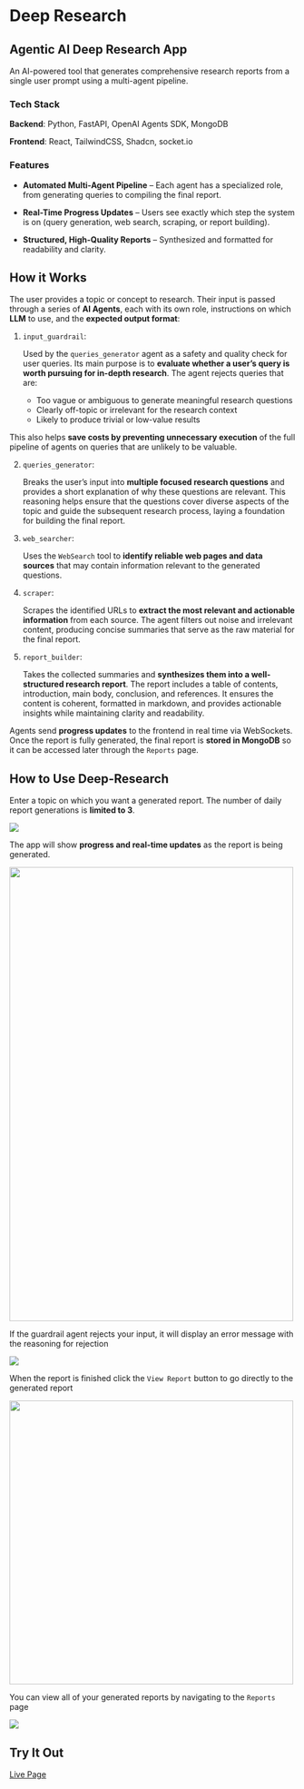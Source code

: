 # Deep Research

## Agentic AI Deep Research App
An AI-powered tool that generates comprehensive research reports from a single user prompt using a multi-agent pipeline.

### Tech Stack
**Backend**: Python, FastAPI, OpenAI Agents SDK, MongoDB

**Frontend**: React, TailwindCSS, Shadcn, socket.io

### Features
- **Automated Multi-Agent Pipeline** – Each agent has a specialized role, from generating queries to compiling the final report.

- **Real-Time Progress Updates** – Users see exactly which step the system is on (query generation, web search, scraping, or report building).

- **Structured, High-Quality Reports** – Synthesized and formatted for readability and clarity.


## How it Works
The user provides a topic or concept to research. Their input is passed through a series of **AI Agents**, each with its own role, instructions on which **LLM** to use, and the **expected output format**:

1. `input_guardrail`: 

    Used by the `queries_generator` agent as a safety and quality check for user queries. Its main purpose is to **evaluate whether a user’s query is worth pursuing for in-depth research**. The agent rejects queries that are:

   - Too vague or ambiguous to generate meaningful research questions
   - Clearly off-topic or irrelevant for the research context
   - Likely to produce trivial or low-value results

This also helps **save costs by preventing unnecessary execution** of the full pipeline of agents on queries that are unlikely to be valuable.


2. `queries_generator`:

    Breaks the user’s input into **multiple focused research questions** and provides a short explanation of why these questions are relevant. This reasoning helps ensure that the questions cover diverse aspects of the topic and guide the subsequent research process, laying a foundation for building the final report.


3. `web_searcher`:

   Uses the `WebSearch` tool to **identify reliable web pages and data sources** that may contain information relevant to the generated questions.


4. `scraper`:

   Scrapes the identified URLs to **extract the most relevant and actionable information** from each source. The agent filters out noise and irrelevant content, producing concise summaries that serve as the raw material for the final report.


5. `report_builder`:

   Takes the collected summaries and **synthesizes them into a well-structured research report**. The report includes a table of contents, introduction, main body, conclusion, and references. It ensures the content is coherent, formatted in markdown, and provides actionable insights while maintaining clarity and readability.

Agents send **progress updates** to the frontend in real time via WebSockets. Once the report is fully generated, the final report is **stored in MongoDB** so it can be accessed later through the `Reports` page.

## How to Use Deep-Research

Enter a topic on which you want a generated report. The number of daily report generations is **limited to 3**.

<img src='./frontend/public/user-input.png' style="max-width: 800px;" />

The app will show **progress and real-time updates** as the report is being generated.

<div style="width:500px;height:800px;overflow:hidden;position:relative">
<img src='./frontend/public/progress.png' style="position:absolute;height:100%;object-fit:cover" />
</div>

If the guardrail agent rejects your input, it will display an error message with the reasoning for rejection

<img src='./frontend/public/input-error.png' style="max-width: 800px;" />

When the report is finished click the `View Report` button to go directly to the generated report

<img src='./frontend/public/report.png' style="height:500px"/>

You can view all of your generated reports by navigating to the `Reports` page

<img src='./frontend/public/reports.png' style="max-width: 800px;" />


## Try It Out
[Live Page](https://af-deep-research.netlify.app/)

